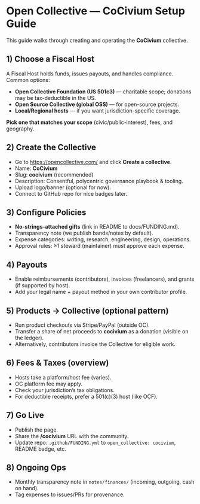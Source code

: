 # Open Collective — CoCivium Setup Guide

This guide walks through creating and operating the **CoCivium** collective.

## 1) Choose a Fiscal Host
A Fiscal Host holds funds, issues payouts, and handles compliance.
Common options:
- **Open Collective Foundation (US 501c3)** — charitable scope; donations may be tax-deductible in the US.
- **Open Source Collective (global OSS)** — for open-source projects.
- **Local/Regional hosts** — if you want jurisdiction-specific coverage.

**Pick one that matches your scope** (civic/public-interest), fees, and geography.

## 2) Create the Collective
- Go to https://opencollective.com/ and click **Create a collective**.
- Name: **CoCivium**
- Slug: **cocivium** (recommended)
- Description: Consentful, polycentric governance playbook & tooling.
- Upload logo/banner (optional for now).
- Connect to GitHub repo for nice badges later.

## 3) Configure Policies
- **No-strings-attached gifts** (link in README to docs/FUNDING.md).
- Transparency note (we publish bands/notes by default).
- Expense categories: writing, research, engineering, design, operations.
- Approval rules: ≥1 steward (maintainer) must approve each expense.

## 4) Payouts
- Enable reimbursements (contributors), invoices (freelancers), and grants (if supported by host).
- Add your legal name + payout method in your own contributor profile.

## 5) Products → Collective (optional pattern)
- Run product checkouts via Stripe/PayPal (outside OC).
- Transfer a share of net proceeds to **cocivium** as a donation (visible on the ledger).
- Alternatively, contributors invoice the Collective for eligible work.

## 6) Fees & Taxes (overview)
- Hosts take a platform/host fee (varies).
- OC platform fee may apply.
- Check your jurisdiction’s tax obligations.
- For deductible receipts, prefer a 501(c)(3) host (like OCF).

## 7) Go Live
- Publish the page.
- Share the **/cocivium** URL with the community.
- Update repo: `.github/FUNDING.yml` to `open_collective: cocivium`, README badge, etc.

## 8) Ongoing Ops
- Monthly transparency note in `notes/finances/` (incoming, outgoing, cash on hand).
- Tag expenses to issues/PRs for provenance.

